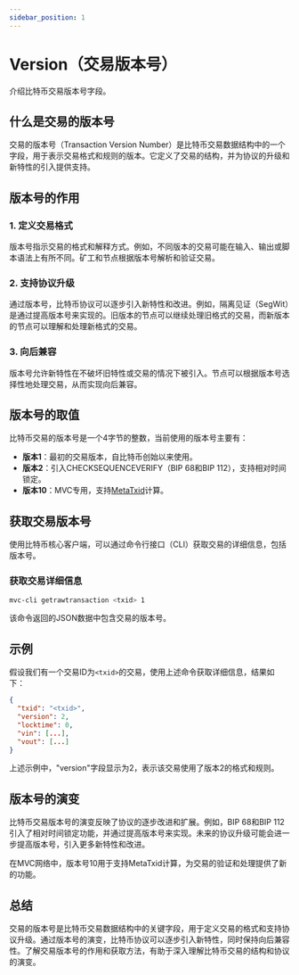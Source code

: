 ```yaml
---
sidebar_position: 1
---
```

# Version（交易版本号）

介绍比特币交易版本号字段。

## 什么是交易的版本号

交易的版本号（Transaction Version Number）是比特币交易数据结构中的一个字段，用于表示交易格式和规则的版本。它定义了交易的结构，并为协议的升级和新特性的引入提供支持。

## 版本号的作用

### 1. 定义交易格式

版本号指示交易的格式和解释方式。例如，不同版本的交易可能在输入、输出或脚本语法上有所不同。矿工和节点根据版本号解析和验证交易。

### 2. 支持协议升级

通过版本号，比特币协议可以逐步引入新特性和改进。例如，隔离见证（SegWit）是通过提高版本号来实现的。旧版本的节点可以继续处理旧格式的交易，而新版本的节点可以理解和处理新格式的交易。

### 3. 向后兼容

版本号允许新特性在不破坏旧特性或交易的情况下被引入。节点可以根据版本号选择性地处理交易，从而实现向后兼容。

## 版本号的取值

比特币交易的版本号是一个4字节的整数，当前使用的版本号主要有：

- **版本1**：最初的交易版本，自比特币创始以来使用。
- **版本2**：引入CHECKSEQUENCEVERIFY（BIP 68和BIP 112），支持相对时间锁定。
- **版本10**：MVC专用，支持[MetaTxid](../../mvc-improvements/meta-txid.md)计算。

## 获取交易版本号

使用比特币核心客户端，可以通过命令行接口（CLI）获取交易的详细信息，包括版本号。

### 获取交易详细信息

```bash
mvc-cli getrawtransaction <txid> 1
```

该命令返回的JSON数据中包含交易的版本号。

## 示例

假设我们有一个交易ID为`<txid>`的交易，使用上述命令获取详细信息，结果如下：

```json
{
  "txid": "<txid>",
  "version": 2,
  "locktime": 0,
  "vin": [...],
  "vout": [...]
}
```

上述示例中，"version"字段显示为2，表示该交易使用了版本2的格式和规则。

## 版本号的演变

比特币交易版本号的演变反映了协议的逐步改进和扩展。例如，BIP 68和BIP 112引入了相对时间锁定功能，并通过提高版本号来实现。未来的协议升级可能会进一步提高版本号，引入更多新特性和改进。

在MVC网络中，版本号10用于支持MetaTxid计算，为交易的验证和处理提供了新的功能。

## 总结

交易的版本号是比特币交易数据结构中的关键字段，用于定义交易的格式和支持协议升级。通过版本号的演变，比特币协议可以逐步引入新特性，同时保持向后兼容性。了解交易版本号的作用和获取方法，有助于深入理解比特币交易的结构和协议的演变。
